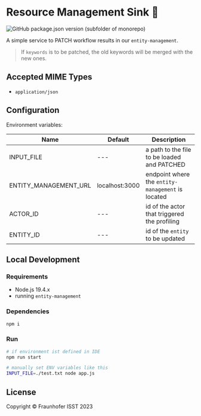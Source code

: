 # Resource Management Sink 🛀

![GitHub package.json version (subfolder of monorepo)](https://img.shields.io/github/package-json/v/FraunhoferISST/diva?color=green&filename=faas%2Fentity-management-sink%2Fpackage.json)

A simple service to PATCH workflow results in our `entity-management`.

> If `keywords` is to be patched, the old keywords will be merged with the new ones.

## Accepted MIME Types

+ `application/json`

## Configuration

Environment variables:

|Name|Default|Description|
|---|---|---|
INPUT_FILE | --- | a path to the file to be loaded and PATCHED
ENTITY_MANAGEMENT_URL | localhost:3000 | endpoint where the `entity-management` is located|
ACTOR_ID |---| id of the actor that triggered the profiling
ENTITY_ID |---| id of the `entity` to be updated

## Local Development

### Requirements

+ Node.js 19.4.x
+ running `entity-management`

### Dependencies

```sh
npm i
```

### Run

```sh
# if environment ist defined in IDE
npm run start

# manually set ENV variables like this
INPUT_FILE=./test.txt node app.js
```

## License

Copyright © Fraunhofer ISST 2023
